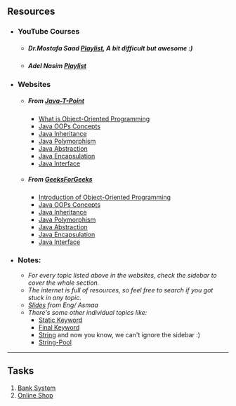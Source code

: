 ## Resources

- ### YouTube Courses
  - ##### Dr.Mostafa Saad [Playlist](https://youtube.com/playlist?list=PLPt2dINI2MIbMba7tpx3qvmgOsDlpITwG), A bit difficult but awesome :)
  - ##### Adel Nasim [Playlist](https://youtube.com/playlist?list=PLCInYL3l2AagY7fFlhCrjpLiIFybW3yQv)

- ### Websites
  - ##### From [Java-T-Point](https://www.javatpoint.com) 
    - [What is Object-Oriented Programming](https://www.javatpoint.com/what-is-object-oriented-programming)
    - [Java OOPs Concepts](https://www.javatpoint.com/java-oops-concepts)
    - [Java Inheritance](https://www.javatpoint.com/inheritance-in-java)
    - [Java Polymorphism](https://www.javatpoint.com/runtime-polymorphism-in-java)
    - [Java Abstraction](https://www.javatpoint.com/abstract-class-in-java)
    - [Java Encapsulation](https://www.javatpoint.com/encapsulation)
    - [Java Interface](https://www.javatpoint.com/interface-in-java)

  - ##### From [GeeksForGeeks](https://www.geeksforgeeks.org) 
    - [Introduction of Object-Oriented Programming](https://www.geeksforgeeks.org/introduction-of-object-oriented-programming/)
    - [Java OOPs Concepts](https://www.geeksforgeeks.org/object-oriented-programming-oops-concept-in-java/)
    - [Java Inheritance](https://www.geeksforgeeks.org/inheritance-in-java/)
    - [Java Polymorphism](https://www.geeksforgeeks.org/polymorphism-in-java/)
    - [Java Abstraction](https://www.geeksforgeeks.org/abstract-classes-in-java/)
    - [Java Encapsulation](https://www.geeksforgeeks.org/encapsulation-in-java/)
    - [Java Interface](https://www.geeksforgeeks.org/interfaces-in-java/)
- ### Notes:
  - *For every topic listed above in the websites, check the sidebar to cover the whole section.*
  - *The internet is full of resources, so feel free to search if you got stuck in any topic.*
  - *[Slides](https://drive.google.com/file/d/1M8iZOAPkwwOuhADfC4W8486TzNXRN8w_/view?usp=drive_link) from Eng/ Asmaa*
  - *There's some other individual topics like:*
    - [Static Keyword](https://www.javatpoint.com/static-keyword-in-java)
    - [Final Keyword](https://www.javatpoint.com/final-keyword)
    - [String](https://www.javatpoint.com/java-string) and now you know, we can't ignore the sidebar :)
    - [String-Pool](https://www.javatpoint.com/string-pool-in-java)

<hr> 

## Tasks

1. [Bank System](Task1)
2. [Online Shop](Task2)